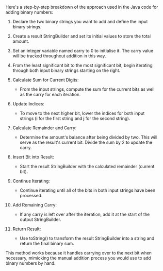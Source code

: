 Here's a step-by-step breakdown of the approach used in the Java code for adding binary numbers:

1. Declare the two binary strings you want to add and define the input binary strings.

2. Create a result StringBuilder and set its initial values to store the total amount.

3. Set an integer variable named carry to 0 to initialise it. The carry value will be tracked throughout addition in this way.

4. From the least significant bit to the most significant bit, begin iterating through both input binary strings starting on the right.

5. Calculate Sum for Current Digits:
   - From the input strings, compute the sum for the current bits as well as the carry for each iteration.

6. Update Indices:
   - To move to the next higher bit, lower the indices for both input strings (i for the first string and j for the second string).

7. Calculate Remainder and Carry:
   - Determine the amount's balance after being divided by two. This will serve as the result's current bit. Divide the sum by 2 to update the carry.

8. Insert Bit into Result:
   - Start the result StringBuilder with the calculated remainder (current bit).

9. Continue Iterating:
    - Continue iterating until all of the bits in both input strings have been processed.

10. Add Remaining Carry:
    - If any carry is left over after the iteration, add it at the start of the output StringBuilder.

11. Return Result:
    - Use toString() to transform the result StringBuilder into a string and return the final binary sum.


This method works because it handles carrying over to the next bit when necessary, mimicking the manual addition process you would use to add binary numbers by hand.
